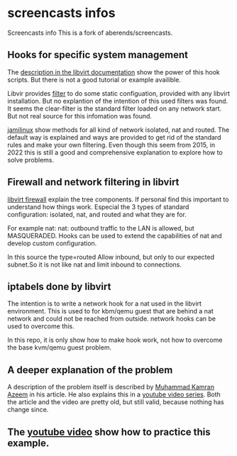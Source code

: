 # screencasts infos 
Screencasts info
This is a fork of aberends/screencasts. 

## Hooks for specific system management

The [description in the libvirt documentation](https://libvirt.org/hooks.html#custom-event-scripts) show the power of this hook scripts. But there is not a good tutorial or example availible.

Libvir provides [filter](https://libvirt.org/formatnwfilter.html#goals) to do some static configuation, provided with any libvirt installation. But no explantion of the intention of this used filters was found. It seems the clear-filter is the standard filter loaded on any network start. But not real source for this infomation was found.

[jamilinux](https://jamielinux.com/docs/libvirt-networking-handbook/nat-based-network.html#nat-limitations) show methods for all kind of network isolated, nat and routed. The default way is explained and ways are provided to get rid of the standard rules and make your own filtering. 
Even though this seem from 2015, in 2022 this is still a good and comprehensive explanation to explore how to solve problems.

## Firewall and network filtering in libvirt
[libvirt firewall](https://libvirt.org/firewall.html) explain the tree components. If personal find this important to understand how things work. Especial the 3 types of standard configuration: isolated, nat, and routed and what they are for.

For example nat: nat: outbound traffic to the LAN is allowed, but MASQUERADED.  Hooks can be used to extend the capabilities of nat and develop custom configuration.

In this source the type=routed Allow inbound, but only to our expected subnet.So it is not like nat and limit inbound to connections. 

## iptabels done by libvirt

The intention is to write a network hook for a nat used in the libvirt environment. This is used to for kbm/qemu guest that are behind a nat network and could not be reached from outside. network hooks can be used to overcome this.

In this repo, it is only show how to make hook work, not how to overcome the base kvm/qemu guest problem. 

## A deeper explanation of the problem
A description of the problem itself is described by [Muhammad Kamran Azeem](https://cooker.wbitt.com/index.php/XEN,_KVM,_Libvirt_and_IPTables) in his article. He also explains this in a [youtube video series](https://www.youtube.com/watch?v=WXCo3KOCu8o). Both the article and the video are pretty old, but still valid, because nothing has change since.

## The  [youtube video](https://www.youtube.com/watch?v=qazma4WMFEM&t=182) show how to practice this example.
